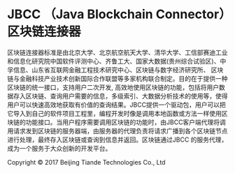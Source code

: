 # JBCC （Java Blockchain Connector）区块链连接器
区块链连接器标准是由北京大学、北京航空航天大学、清华大学、工信部赛迪工业和信息化研究院中国软件评测中心、齐鲁工大、国家大数据(贵州综合试验区)、中孚信息、山东省互联网金融工程技术研究中心、区块链与数字经济研究所、 区块链与金融科技产业技术创新国际合作联盟等多家机构联合制定。目的在于提供一种区块链的统一接口，支持用户二次开发, 高效地使用区块链的功能，包括将用户数据存入区块链、查询用户需要的信息，多级索引、大数据分析技术的使用等，使得用户可以快速高效地获取有价值的查询结果。JBCC提供一个驱动包，用户可以把它导入到自己的软件项目工程里，编程开发时像是调用本地函数或方法一样使用区块链的功能接口。当用户程序需要调用区块链的功能时，由JBCC客户端代理将调用请求发到区块链的服务器端，由服务器的代理负责将请求广播到各个区块链节点进行处理，最终存入区块链或查询到信息并返回。区块链通过JBCC 的服务代理，成为一个服务于大众创新的开发平台。



Copyright © 2017 Beijing Tiande Technologies Co., Ltd
